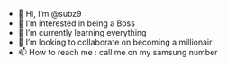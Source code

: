 - 👋 Hi, I’m @subz9
- 👀 I’m interested in being a Boss
- 🌱 I’m currently learning everything
- 💞️ I’m looking to collaborate on becoming a millionair
- 📫 How to reach me : call me on my samsung number

<!---
subz9/subz9 is a ✨ special ✨ repository because its `README.md` (this file) appears on your GitHub profile.
You can click the Preview link to take a look at your changes.
--->
